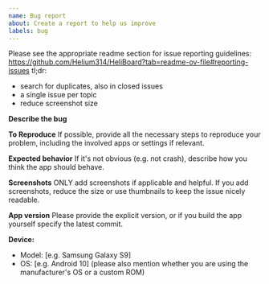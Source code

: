 ```yaml
---
name: Bug report
about: Create a report to help us improve
labels: bug
---
```


Please see the appropriate readme section for issue reporting guidelines: https://github.com/Helium314/HeliBoard?tab=readme-ov-file#reporting-issues
tl;dr:
* search for duplicates, also in closed issues
* a single issue per topic
* reduce screenshot size

<!--
issue template below, please remove above text before submitting (and the template too if you think it's a good idea)
Please choose a meaningful title for your issue
-->

**Describe the bug**

**To Reproduce**
If possible, provide all the necessary steps to reproduce your problem, including the involved apps or settings if relevant.

**Expected behavior**
If it's not obvious (e.g. not crash), describe how you think the app should behave.

**Screenshots**
ONLY add screenshots if applicable and helpful.
If you add screenshots, reduce the size or use thumbnails to keep the issue nicely readable.

**App version**
Please provide the explicit version, or if you build the app yourself specify the latest commit.

**Device:**
 - Model: [e.g. Samsung Galaxy S9]
 - OS: [e.g. Android 10] (please also mention whether you are using the manufacturer's OS or a custom ROM)
